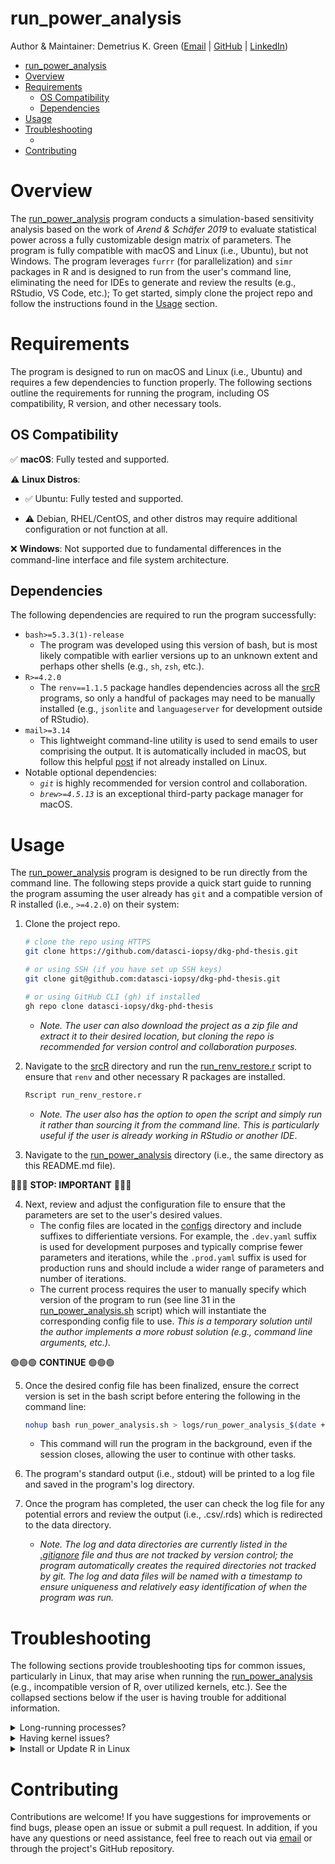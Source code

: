 # run_power_analysis

Author & Maintainer: Demetrius K. Green ([Email](mailto:dkgreen.iopsych@gmail.com) | [GitHub](https://github.com/datasci-iopsy) | [LinkedIn](https://www.linkedin.com/in/dkgreen-io/))

- [run\_power\_analysis](#run_power_analysis)
- [Overview](#overview)
- [Requirements](#requirements)
  - [OS Compatibility](#os-compatibility)
  - [Dependencies](#dependencies)
- [Usage](#usage)
- [Troubleshooting](#troubleshooting)
    - [](#)
- [Contributing](#contributing)

# Overview

The [run_power_analysis](/srcR/run_power_analysis/) program conducts a simulation-based sensitivity analysis based on the work of *Arend & Schäfer 2019* to evaluate statistical power across a fully customizable design matrix of parameters. The program is fully compatible with macOS and Linux (i.e., Ubuntu), but not Windows. The program leverages `furrr` (for parallelization) and `simr` packages in R and is designed to run from the user's command line, eliminating the need for IDEs to generate and review the results (e.g., RStudio, VS Code, etc.); To get started, simply clone the project repo and follow the instructions found in the [Usage](#usage) section.

# Requirements

The program is designed to run on macOS and Linux (i.e., Ubuntu) and requires a few dependencies to function properly. The following sections outline the requirements for running the program, including OS compatibility, R version, and other necessary tools.

## OS Compatibility

:white_check_mark: **macOS**: Fully tested and supported.

:warning: **Linux Distros**: 

- :white_check_mark: Ubuntu: Fully tested and supported.

- :warning: Debian, RHEL/CentOS, and other distros may require additional configuration or not function at all.

:x: **Windows**: Not supported due to fundamental differences in the command-line interface and file system architecture.

## Dependencies

The following dependencies are required to run the program successfully:

- `bash>=5.3.3(1)-release`
  - The program was developed using this version of bash, but is most likely compatible with earlier versions up to an unknown extent and perhaps other shells (e.g., `sh`, `zsh`, etc.).
- `R>=4.2.0`
  - The `renv==1.1.5` package handles dependencies across all the [srcR](/srcR/) programs, so only a handful of packages may need to be manually installed (e.g., `jsonlite` and `languageserver` for development outside of RStudio).
- `mail>=3.14`
  - This lightweight command-line utility is used to send emails to user comprising the output. It is automatically included in macOS, but follow this helpful [post](https://www.digitalocean.com/community/tutorials/send-email-linux-command-line) if not already installed on Linux.
- Notable optional dependencies:
  - *`git`* is highly recommended for version control and collaboration.
  - *`brew>=4.5.13`* is an exceptional third-party package manager for macOS.

# Usage

The [run_power_analysis](/srcR/run_power_analysis/) program is designed to be run directly from the command line. The following steps provide a quick start guide to running the program assuming the user already has `git` and a compatible version of R installed (i.e., `>=4.2.0`) on their system:

1. Clone the project repo.
    ```bash
    # clone the repo using HTTPS
    git clone https://github.com/datasci-iopsy/dkg-phd-thesis.git

    # or using SSH (if you have set up SSH keys)
    git clone git@github.com:datasci-iopsy/dkg-phd-thesis.git

    # or using GitHub CLI (gh) if installed
    gh repo clone datasci-iopsy/dkg-phd-thesis
    ```
    - *Note. The user can also download the project as a zip file and extract it to their desired location, but cloning the repo is recommended for version control and collaboration purposes.*

2. Navigate to the [srcR](/srcR/) directory and run the [run_renv_restore.r](../run_renv_restore.r) script to ensure that `renv` and other necessary R packages are installed.

    ```bash
    Rscript run_renv_restore.r
    ```

    - *Note. The user also has the option to open the script and simply run it rather than sourcing it from the command line. This is particularly useful if the user is already working in RStudio or another IDE*.

3. Navigate to the [run_power_analysis](./) directory (i.e., the same directory as this README.md file).

:red_circle::red_circle::red_circle: **STOP: IMPORTANT** :red_circle::red_circle::red_circle:

4. Next, review and adjust the configuration file to ensure that the parameters are set to the user's desired values.
   - The config files are located in the [configs](./configs/) directory and include suffixes to differientiate versions. For example, the `.dev.yaml` suffix is used for development purposes and typically comprise fewer parameters and iterations, while the `.prod.yaml` suffix is used for production runs and should include a wider range of parameters and number of iterations.
   - The current process requires the user to manually specify which version of the program to run (see line 31 in the [run_power_analysis.sh](./run_power_analysis.sh) script) which will instantiate the corresponding config file to use. *This is a temporary solution until the author implements a more robust solution (e.g., command line arguments, etc.).*

:green_circle::green_circle::green_circle: **CONTINUE** :green_circle::green_circle::green_circle:

5. Once the desired config file has been finalized, ensure the correct version is set in the bash script before entering the following in the command line: 
   ```bash
   nohup bash run_power_analysis.sh > logs/run_power_analysis_$(date +"%Y%m%d_%H%M%S").log 2>&1 &
   ```
   - This command will run the program in the background, even if the session closes, allowing the user to continue with other tasks.

6. The program's standard output (i.e., stdout) will be printed to a log file and saved in the program's log directory.
7. Once the program has completed, the user can check the log file for any potential errors and review the output (i.e., .csv/.rds) which is redirected to the data directory.
   - *Note. The log and data directories are currently listed in the [.gitignore](../../.gitignore) file and thus are not tracked by version control; the program automatically creates the required directories not tracked by git. The log and data files will be named with a timestamp to ensure uniqueness and relatively easy identification of when the program was run.*

# Troubleshooting

The following sections provide troubleshooting tips for common issues, particularly in Linux, that may arise when running the [run_power_analysis](/srcR/run_power_analysis/) (e.g., incompatible version of R, over utilized kernels, etc.). See the collapsed sections below if the user is having trouble for additional information.

<details>

<summary>Long-running processes?</summary>
Since the program is based on running a number of iterations across a design matrix of parameters, the time it takes for the program to complete can vary significantly based on the complexity of the matrix. For example, the following parameter matrix was used for the author's dissertation (i.e., production run):

###
- Level 1 sample size (3)
- Level 2 sample sizes (200, 400, 600, 800, 1000)
- Level 1 direct effect size (0.10, 0.30, 0.50)
- Level 2 direct effect size (0.10, 0.30, 0.50)
- Cross-level effect size (0.10, 0.30, 0.50)
- ICC values (0.10, 0.30, 0.50)
- Random slope variance values (0.01, 0.09, 0.25)
- Significance level (0.05)

This setup yielded a 5 × 3 × 3 × 3 × 3 × 3 = **1,215 parameter matrix** where each cell represented a unique combination of parameters. The simulations were run for 1,000 iterations per cell, resulting in a total of **1,215,000 simulations**. Suffice to say, this is a very large matrix and will take a long time to run on most local systems. Here is a snapshot of the author's local setup: 

```bash
Software:

    System Software Overview:

      System Version: macOS 15.5 (24F74)
      Kernel Version: Darwin 24.5.0
      Boot Volume: Macintosh HD
      Boot Mode: Normal
      Computer Name: ${hostname}
      User Name: ${whoami}
      Secure Virtual Memory: Enabled
      System Integrity Protection: Enabled
      Time since boot: X days, X hours, X minutes

Hardware:

    Hardware Overview:

      Model Name: MacBook Pro
      Model Identifier: MacBookPro18,4
      Model Number: Z15H00106LL/A
      Chip: Apple M1 Max
      Total Number of Cores: 10 (8 performance and 2 efficiency)
      Memory: 32 GB
      System Firmware Version: 11881.121.1
      OS Loader Version: 11881.121.1
      Serial Number (system): XXXXXXXXXX
      Hardware UUID: 00000000-0000-0000-0000-000000000000
      Provisioning UDID: 00000000-000000000000000E
```

Here is a snippet of the output from the respective log file: 

```bash
[2025-08-05 14:30:52] Rows: 3,645
[2025-08-05 14:30:52] Columns: 16
...
[2025-08-05 14:30:52] Results Summary:
[2025-08-05 14:30:52] Total parameter combinations: 1215 
[2025-08-05 14:30:52] Successful runs: 3645 
[2025-08-05 14:30:52] Failed runs: 0 
...
[2025-08-05 14:30:52] Results saved as power_analysis_results_20250805_143050.rds/csv
[2025-08-05 14:30:52] Process started at: 2025-08-04 19:53:31
[2025-08-05 14:30:52] Process completed at: 2025-08-05 14:30:52
[2025-08-05 14:30:52] Total execution time: 18:37:21
Bash process complete. Please review appropriate log in the following directory: <user_path>/dkg-phd-thesis/srcR/run_power_analysis/logs
```

As you can see, it took the system over 18 hours to complete the run. This overhead could (and most likely will) be reduced by leveraging a cloud-based virtual machine (VM), such as Google Cloud platform's (GCP) compute engine API, to run the simulations in parallel on a larger scale. For example, a virtual machine (VM) instance with the following specs could theoretically run the simulations in 2 to 5 hours, albeit at a literal cost :money_with_wings::money_with_wings::money_with_wings::

- Compute-Optimized C2D (Best Price-Performance)
    - Machine Type: `c2d-highcpu-56` or `c2d-highcpu-112`
    - 56-112 vCPUs, 4-8 GB RAM per vCPU
</details>

<details>
<summary>Having kernel issues?</summary>

```bash
# List all installed kernel images
dpkg --list | grep linux-image

# Check which kernel you are currently running (DO NOT remove this one)
uname -r

# Remove old kernel images and headers (replace with actual versions from Step 1)
# If you have other old kernels, remove them too (but keep current + one backup)
# Remove all packages with "rc" status (removed but config files remain)
sudo apt purge $(dpkg -l | awk '/^rc/ {print $2}')

# Clean up any remaining dependencies
sudo apt autoremove --purge

# Check boot space
df -h /boot

# Create configuration for dependency-based modules (smaller size)
sudo tee /etc/initramfs-tools/conf.d/modules <<EOF
MODULES=dep
COMPRESS=lz4
EOF

# Regenerate initramfs with optimized settings
sudo update-initramfs -u -k all

# Fix the broken initramfs-tools package
sudo apt-get install -f
sudo dpkg --configure -a

# Check current kernel
uname -r

# List remaining installed kernels (should only show 2)
dpkg --list | grep '^ii.*linux-image'

# Check boot space
df -h /boot

# Verify system package status
sudo apt-get check
```
</details>


<details>

<summary>Install or Update R in Linux</summary>
1. `wget -qO- https://cloud.r-project.org/bin/linux/ubuntu/marutter_pubkey.asc | sudo tee -a /etc/apt/trusted.gpg.d/cran_ubuntu_key.asc`
2. `sudo add-apt-repository "deb https://cloud.r-project.org/bin/linux/ubuntu $(lsb_release -cs)-cran40/"`
3. `sudo apt update`
4. `sudo apt install r-base`

</details>

# Contributing

Contributions are welcome! If you have suggestions for improvements or find bugs, please open an issue or submit a pull request. In addition, if you have any questions or need assistance, feel free to reach out via [email](mailto:dkgreen.iopsych@gmail.com) or through the project's GitHub repository.
